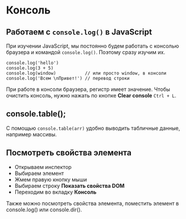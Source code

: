 # Консоль
## Работаем с `console.log()` в JavaScript

При изучении JavaScript, мы постоянно будем работать с консолью браузера и командой `console.log()`. Поэтому сразу изучим их.

    console.log('hello')
    console.log(3 + 5)
    console.log(window)           // или просто window, в консоли
    console.log('Всем \nПривет!') // перевод строки

При работе в консоли браузера, регистр имеет значение.
Чтобы очистить консоль, нужно нажать по кнопке **Clear console** `Ctrl + L`.

## console.table();
С помощью `console.table(arr)` удобно выводить табличные данные, например массивы.

## Посмотреть свойства элемента
* Открываем инспектор
* Выбираем элемент
* Жмем правую кнопку мыши
* Выбираем строку **Показать свойства DOM**
* Переходим во вкладку **Консоль**

Также можно посмотреть свойства элемента, поместить элемент в console.log() или console.dir().
